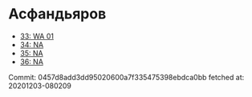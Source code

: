 # Асфандьяров
- [33: WA 01](33.md)
- [34: NA](34.md)
- [35: NA](35.md)
- [36: NA](36.md)

Commit: 0457d8add3dd95020600a7f335475398ebdca0bb
 fetched at: 20201203-080209
